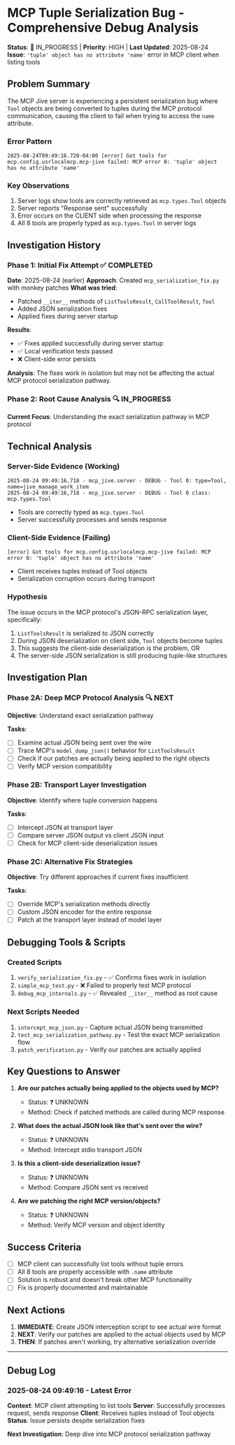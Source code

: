 # MCP Tuple Serialization Bug - Comprehensive Debug Analysis

**Status**: 🚧 IN_PROGRESS | **Priority**: HIGH | **Last Updated**: 2025-08-24
**Issue**: `'tuple' object has no attribute 'name'` error in MCP client when listing tools

## Problem Summary

The MCP Jive server is experiencing a persistent serialization bug where `Tool` objects are being converted to tuples during the MCP protocol communication, causing the client to fail when trying to access the `name` attribute.

### Error Pattern
```
2025-08-24T09:49:16.720-04:00 [error] Got tools for mcp.config.usrlocalmcp.mcp-jive failed: MCP error 0: 'tuple' object has no attribute 'name'
```

### Key Observations
1. Server logs show tools are correctly retrieved as `mcp.types.Tool` objects
2. Server reports "Response sent" successfully
3. Error occurs on the CLIENT side when processing the response
4. All 8 tools are properly typed as `mcp.types.Tool` in server logs

## Investigation History

### Phase 1: Initial Fix Attempt ✅ COMPLETED
**Date**: 2025-08-24 (earlier)
**Approach**: Created `mcp_serialization_fix.py` with monkey patches
**What was tried**:
- Patched `__iter__` methods of `ListToolsResult`, `CallToolResult`, `Tool`
- Added JSON serialization fixes
- Applied fixes during server startup

**Results**:
- ✅ Fixes applied successfully during server startup
- ✅ Local verification tests passed
- ❌ Client-side error persists

**Analysis**: The fixes work in isolation but may not be affecting the actual MCP protocol serialization pathway.

### Phase 2: Root Cause Analysis 🔍 IN_PROGRESS
**Current Focus**: Understanding the exact serialization pathway in MCP protocol

## Technical Analysis

### Server-Side Evidence (Working)
```
2025-08-24 09:49:16,718 - mcp_jive.server - DEBUG - Tool 0: type=Tool, name=jive_manage_work_item
2025-08-24 09:49:16,718 - mcp_jive.server - DEBUG - Tool 0 class: mcp.types.Tool
```
- Tools are correctly typed as `mcp.types.Tool`
- Server successfully processes and sends response

### Client-Side Evidence (Failing)
```
[error] Got tools for mcp.config.usrlocalmcp.mcp-jive failed: MCP error 0: 'tuple' object has no attribute 'name'
```
- Client receives tuples instead of Tool objects
- Serialization corruption occurs during transport

### Hypothesis
The issue occurs in the MCP protocol's JSON-RPC serialization layer, specifically:
1. `ListToolsResult` is serialized to JSON correctly
2. During JSON deserialization on client side, `Tool` objects become tuples
3. This suggests the client-side deserialization is the problem, OR
4. The server-side JSON serialization is still producing tuple-like structures

## Investigation Plan

### Phase 2A: Deep MCP Protocol Analysis 🔍 NEXT
**Objective**: Understand exact serialization pathway

**Tasks**:
- [ ] Examine actual JSON being sent over the wire
- [ ] Trace MCP's `model_dump_json()` behavior for `ListToolsResult`
- [ ] Check if our patches are actually being applied to the right objects
- [ ] Verify MCP version compatibility

### Phase 2B: Transport Layer Investigation
**Objective**: Identify where tuple conversion happens

**Tasks**:
- [ ] Intercept JSON at transport layer
- [ ] Compare server JSON output vs client JSON input
- [ ] Check for MCP client-side deserialization issues

### Phase 2C: Alternative Fix Strategies
**Objective**: Try different approaches if current fixes insufficient

**Tasks**:
- [ ] Override MCP's serialization methods directly
- [ ] Custom JSON encoder for the entire response
- [ ] Patch at the transport layer instead of model layer

## Debugging Tools & Scripts

### Created Scripts
1. `verify_serialization_fix.py` - ✅ Confirms fixes work in isolation
2. `simple_mcp_test.py` - ❌ Failed to properly test MCP protocol
3. `debug_mcp_internals.py` - ✅ Revealed `__iter__` method as root cause

### Next Scripts Needed
1. `intercept_mcp_json.py` - Capture actual JSON being transmitted
2. `test_mcp_serialization_pathway.py` - Test the exact MCP serialization flow
3. `patch_verification.py` - Verify our patches are actually applied

## Key Questions to Answer

1. **Are our patches actually being applied to the objects used by MCP?**
   - Status: ❓ UNKNOWN
   - Method: Check if patched methods are called during MCP response

2. **What does the actual JSON look like that's sent over the wire?**
   - Status: ❓ UNKNOWN
   - Method: Intercept stdio transport JSON

3. **Is this a client-side deserialization issue?**
   - Status: ❓ UNKNOWN
   - Method: Compare JSON sent vs received

4. **Are we patching the right MCP version/objects?**
   - Status: ❓ UNKNOWN
   - Method: Verify MCP version and object identity

## Success Criteria

- [ ] MCP client can successfully list tools without tuple errors
- [ ] All 8 tools are properly accessible with `.name` attribute
- [ ] Solution is robust and doesn't break other MCP functionality
- [ ] Fix is properly documented and maintainable

## Next Actions

1. **IMMEDIATE**: Create JSON interception script to see actual wire format
2. **NEXT**: Verify our patches are applied to the actual objects used by MCP
3. **THEN**: If patches aren't working, try alternative serialization override

---

## Debug Log

### 2025-08-24 09:49:16 - Latest Error
**Context**: MCP client attempting to list tools
**Server**: Successfully processes request, sends response
**Client**: Receives tuples instead of Tool objects
**Status**: Issue persists despite serialization fixes

**Next Investigation**: Deep dive into MCP protocol serialization pathway